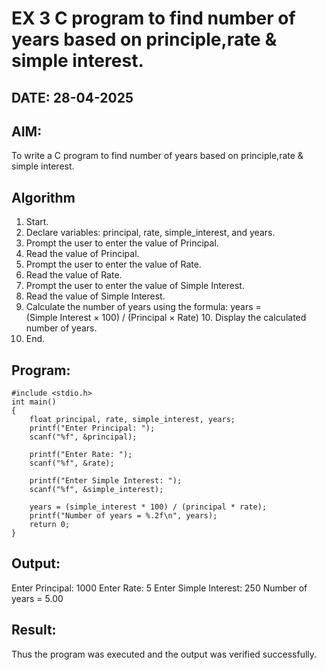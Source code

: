 # EX 3 C program to find number of years based on principle,rate & simple interest.
## DATE: 28-04-2025
## AIM:
To write a C program to find number of years based on principle,rate & simple interest.

## Algorithm
1. Start.
2. Declare variables: principal, rate, simple_interest, and years.
3. Prompt the user to enter the value of Principal.
4. Read the value of Principal.
5. Prompt the user to enter the value of Rate.
6. Read the value of Rate.
7. Prompt the user to enter the value of Simple Interest.
8. Read the value of Simple Interest.
9. Calculate the number of years using the formula:
          years = (Simple Interest × 100) / (Principal × Rate)
​10. Display the calculated number of years.
11. End.

## Program:
```
#include <stdio.h>
int main()
{
    float principal, rate, simple_interest, years;
    printf("Enter Principal: ");
    scanf("%f", &principal);

    printf("Enter Rate: ");
    scanf("%f", &rate);

    printf("Enter Simple Interest: ");
    scanf("%f", &simple_interest);

    years = (simple_interest * 100) / (principal * rate);
    printf("Number of years = %.2f\n", years);
    return 0;
}

```

## Output:
Enter Principal: 1000
Enter Rate: 5
Enter Simple Interest: 250
Number of years = 5.00

## Result:
Thus the program was executed and the output was verified successfully.
